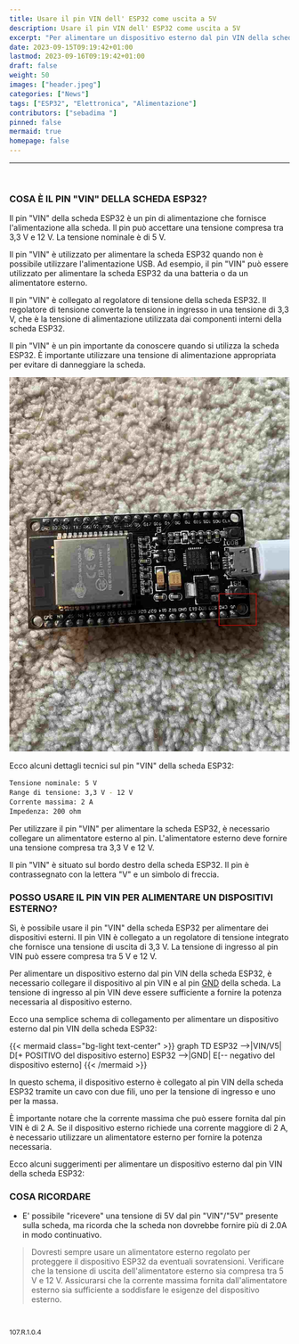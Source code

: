 ```yaml
---
title: Usare il pin VIN dell' ESP32 come uscita a 5V
description: Usare il pin VIN dell' ESP32 come uscita a 5V
excerpt: "Per alimentare un dispositivo esterno dal pin VIN della scheda ESP32, è necessario collegare il dispositivo al pin VIN e al pin GND della scheda. La tensione di ingresso al pin VIN deve essere sufficiente a fornire la potenza necessaria..."
date: 2023-09-15T09:19:42+01:00
lastmod: 2023-09-16T09:19:42+01:00
draft: false
weight: 50
images: ["header.jpeg"]
categories: ["News"]
tags: ["ESP32", "Elettronica", "Alimentazione"]
contributors: ["sebadima "]
pinned: false
mermaid: true
homepage: false
---
```

<hr>
<br>


### COSA È IL PIN "VIN" DELLA SCHEDA ESP32?

Il pin "VIN" della scheda ESP32 è un pin di alimentazione che fornisce l'alimentazione alla scheda. Il pin può accettare una tensione compresa tra 3,3 V e 12 V. La tensione nominale è di 5 V.

Il pin "VIN" è utilizzato per alimentare la scheda ESP32 quando non è possibile utilizzare l'alimentazione USB. Ad esempio, il pin "VIN" può essere utilizzato per alimentare la scheda ESP32 da una batteria o da un alimentatore esterno.

Il pin "VIN" è collegato al regolatore di tensione della scheda ESP32. Il regolatore di tensione converte la tensione in ingresso in una tensione di 3,3 V, che è la tensione di alimentazione utilizzata dai componenti interni della scheda ESP32.

Il pin "VIN" è un pin importante da conoscere quando si utilizza la scheda ESP32. È importante utilizzare una tensione di alimentazione appropriata per evitare di danneggiare la scheda.


<img width="800" class="x figure-img img-fluid lazyload blur-up" src="images/101.jpg" alt="">

Ecco alcuni dettagli tecnici sul pin "VIN" della scheda ESP32:

```bash
Tensione nominale: 5 V
Range di tensione: 3,3 V - 12 V
Corrente massima: 2 A
Impedenza: 200 ohm
```

Per utilizzare il pin "VIN" per alimentare la scheda ESP32, è necessario collegare un alimentatore esterno al pin. L'alimentatore esterno deve fornire una tensione compresa tra 3,3 V e 12 V.

Il pin "VIN" è situato sul bordo destro della scheda ESP32. Il pin è contrassegnato con la lettera "V" e un simbolo di freccia.

### POSSO USARE IL PIN VIN PER ALIMENTARE UN DISPOSITIVI ESTERNO?

Sì, è possibile usare il pin "VIN" della scheda ESP32 per alimentare dei dispositivi esterni. Il pin VIN è collegato a un regolatore di tensione integrato che fornisce una tensione di uscita di 3,3 V. La tensione di ingresso al pin VIN può essere compresa tra 5 V e 12 V.

Per alimentare un dispositivo esterno dal pin VIN della scheda ESP32, è necessario collegare il dispositivo al pin VIN e al pin <a href="https://en.wikipedia.org/wiki/Ground_(electricity)" target="_blank" rel="noopener">GND</a> della scheda. La tensione di ingresso al pin VIN deve essere sufficiente a fornire la potenza necessaria al dispositivo esterno.

Ecco una semplice schema di collegamento per alimentare un dispositivo esterno dal pin VIN della scheda ESP32:


{{< mermaid class="bg-light text-center" >}}
graph TD
  ESP32 -->|VIN/V5| D[+ POSITIVO del dispositivo esterno]
  ESP32 -->|GND| E[-- negativo del dispositivo esterno]
{{< /mermaid >}}


In questo schema, il dispositivo esterno è collegato al pin VIN della scheda ESP32 tramite un cavo con due fili, uno per la tensione di ingresso e uno per la massa.

È importante notare che la corrente massima che può essere fornita dal pin VIN è di 2 A. Se il dispositivo esterno richiede una corrente maggiore di 2 A, è necessario utilizzare un alimentatore esterno per fornire la potenza necessaria.

Ecco alcuni suggerimenti per alimentare un dispositivo esterno dal pin VIN della scheda ESP32:

### COSA RICORDARE

- E' possibile "ricevere" una tensione di 5V dal pin "VIN"/"5V" presente sulla scheda, ma ricorda che la scheda non dovrebbe fornire più di 2.0A in modo continuativo.  

> Dovresti sempre usare un alimentatore esterno regolato per proteggere il dispositivo ESP32 da eventuali sovratensioni.
Verificare che la tensione di uscita dell'alimentatore esterno sia compresa tra 5 V e 12 V.
Assicurarsi che la corrente massima fornita dall'alimentatore esterno sia sufficiente a soddisfare le esigenze del dispositivo esterno.

<br>
<p style="font-size: 12px;">107.R.1.0.4</p>
